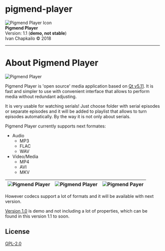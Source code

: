 # pigmend-player  
  
![Pigmend Player Icon](https://github.com/septimomend/pigmend-player/blob/master/src/pigmend.ico)  
**Pigmend Player**  
Version: 1.1 (**demo, not stable**)  
Ivan Chapkailo © 2018  
  
---  
  
# About Pigmend Player  
![Pigmend Player](https://github.com/septimomend/pigmend-player/blob/feature/PP_1_1/doc/pigmend_screen_m.png)  

Pigmend Player is 'open source' media application based on [Qt v5.11](https://wiki.qt.io/New_Features_in_Qt_5.11 "About Qt 5.11"). It is fast and simpler to use with convenient interface that allows to perform media without redundant adjusting.  
  
It is very usable for watching serials! Just choose folder with serial episodes or separate episodes and it will be added to playlist that allows to turn episodes automatically. By the way it is not only about serials.
  
Pigmend Player currently supports next formates:  
* Audio  
  + MP3  
  + FLAC  
  + WAV  
* Video/Media  
  + MP4  
  + AVI  
  + MKV  
  
![Pigmend Player](https://github.com/septimomend/pigmend-player/blob/feature/PP_1_1/doc/pigmend_screen_v2.png) | ![Pigmend Player](https://github.com/septimomend/pigmend-player/blob/feature/PP_1_1/doc/pigmend_screen_v_full.png) |  ![Pigmend Payer](https://github.com/septimomend/pigmend-player/blob/feature/PP_1_1/doc/pigmend_screen_v.png)  
:-------------------------:|:-------------------------:|:-------------------------:
  
  
However codecs support a lot of formats and it will be available with next version.  
  
[Version 1.0](https://github.com/septimomend/pigmend-player/tree/master) is demo and not including a lot of properties, which can be found in this version 1.1 to soon.  
  
## License
[GPL-2.0](https://github.com/septimomend/pigmend-player/blob/feature/PP_1_1/LICENSE)
